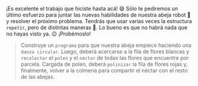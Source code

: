 <gs-attire attire-url="https://raw.githubusercontent.com/MumukiProject/mumuki-guia-gobstones-practica-repeticion-simple-kids/master/assets/attires/config.json"></gs-attire>
<gs-toolbox toolbox-url="https://raw.githubusercontent.com/MumukiProject/mumuki-guia-gobstones-practica-repeticion-simple-kids/master/assets/toolbox_1566424700623.xml"></gs-toolbox>

¡Es excelente el trabajo que hiciste hasta acá! :smile: Sólo te pediremos un último esfuerzo para juntar las nuevas habilidades de nuestra abeja robot :honeybee: y resolver el próximo problema. Tendrás que usar varias veces la estructura `repetir`, pero de distintas maneras :grimacing:. Lo bueno es que no habrá nada que no hayas visto ya. :wink: ¡Probémoslo!

> Construye un `programa` para que nuestra abeja empiece haciendo una `danza circular`. Luego, deberá acercarse a la fila de flores blancas y `recolectar` el `polen` y el `néctar` de todas las flores que encuentre por parcela. Cargada de polen, deberá `polinizar` la fila de flores rojas y, finalmente, volver a la colmena para compartir el néctar con el resto de las abejas.